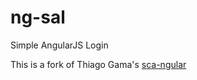 # ng-sal
Simple AngularJS Login

This is a fork of Thiago Gama's [sca-ngular](https://github.com/tagama/sca-ngular)

